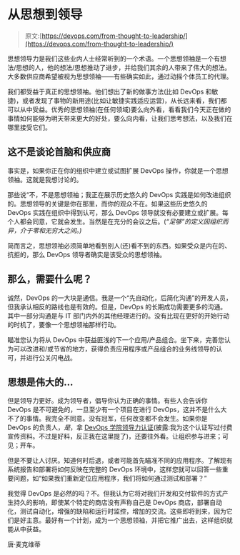 # 从思想到领导

> 原文:[https://devops.com/from-thought-to-leadership/](https://devops.com/from-thought-to-leadership/)

思想领导力是我们这些业内人士经常听到的一个术语。一个思想领袖是一个有想法/思想的人，他的想法/思想推动了进步，并给我们其余的人带来了伟大的想法。大多数供应商希望被视为思想领袖——有些确实如此，通过动摇个体员工的代理。

我们都受益于真正的思想领袖。他们想出了新的做事方法(比如 DevOps 和敏捷)，或者发现了事物的新用途(比如让敏捷实践适应运营)，从长远来看，我们都可以从中受益。优秀的思想领袖(在任何领域)要么向外看，看看我们今天正在做的事情如何能够为明天带来更大的好处，要么向内看，让我们思考想法，以及我们在哪里接受它们。

## 这不是谈论首脑和供应商

事实是，如果你正在你的组织中建立或试图扩展 DevOps 操作，你就是一个思想领袖。这就是我想讨论的。

那些说“不，不是思想领袖；我正在展示历史悠久的 DevOps 实践是如何改进组织的。思想领导的关键是你在那里，而你的观众不在。如果这些历史悠久的 DevOps 实践在组织中得到认可，那么 DevOps 领导就没有必要建立或扩展。每个人都会同意，它就会发生。当然是在充分的会议之后。(*“足够”的定义因组织而异，介于零和无穷大之间。)*

简而言之，思想领袖必须简单地看到别人(还)看不到的东西。如果受众是内在的、抗拒的，那么 DevOps 领导者确实是该受众的思想领袖。

## 那么，需要什么呢？

诚然，DevOps 的一大块是通信。我是一个“先自动化，后简化沟通”的开发人员，但我承认相反的路线也是有效的。但是，DevOps 的长期成功需要更多的沟通。其中一部分沟通是与 IT 部门内外的其他经理进行的。没有比现在更好的开始行动的时机了，要像一个思想领袖那样行动。

瞄准您认为将从 DevOps 中获益匪浅的下一个应用/产品组合。坐下来，完善您认为可以改进和/或节省的地方，获得负责应用程序或产品组合的业务线领导的认可，并进行公关闪电战。

## 思想是伟大的…

但是领导力更好。成为领导者，倡导你认为正确的事情。有些人会告诉你 DevOps 是不可避免的，一旦至少有一个项目在进行 DevOps，这并不是什么大不了的事情。我完全不同意。没有冠军，任何改变都不会发生。如果你是 DevOps 的负责人，*是*，拿 [DevOps 学院领导力认证](https://devopsinstitute.com/certifications/devops-leader-dol/)(披露:我为这个认证写过付费宣传资料。不过是好料，反正我在这里提了)，还要往外看。让组织参与进来；可见；开车。

但是不要让人讨厌。知道何时后退，或者可能首先瞄准不同的应用程序。了解现有系统报告和部署将如何反映在完整的 DevOps 环境中，这样您就可以回答一些重要问题，如“如果我们重新定位应用程序，我们将如何通过测试和部署？”

我觉得 DevOps 是必然的吗？不。但我认为它将对我们开发和交付软件的方式产生持久的影响，即使某个特定的商店没有声称自己是 DevOps 商店，部署自动化，测试自动化，增强的缺陷和运行时监控，增加的交流。这些即将到来，因为它们是好主意。最好有一个计划，成为一个思想领袖，并把它推广出去，这样组织就能从中获益。

唐·麦克维蒂